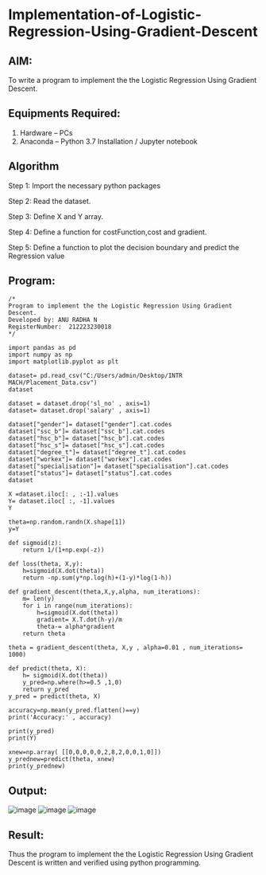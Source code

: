 # Implementation-of-Logistic-Regression-Using-Gradient-Descent

## AIM:
To write a program to implement the the Logistic Regression Using Gradient Descent.

## Equipments Required:
1. Hardware – PCs
2. Anaconda – Python 3.7 Installation / Jupyter notebook

## Algorithm
Step 1: Import the necessary python packages

Step 2: Read the dataset.

Step 3: Define X and Y array.

Step 4:  Define a function for costFunction,cost and gradient.

Step 5: Define a function to plot the decision boundary and predict the Regression value 


## Program:
```
/*
Program to implement the the Logistic Regression Using Gradient Descent.
Developed by: ANU RADHA N
RegisterNumber:  212223230018
*/
```

```
import pandas as pd
import numpy as np
import matplotlib.pyplot as plt

dataset= pd.read_csv("C:/Users/admin/Desktop/INTR MACH/Placement_Data.csv")
dataset

dataset = dataset.drop('sl_no' , axis=1)
dataset= dataset.drop('salary' , axis=1)

dataset["gender"]= dataset["gender"].cat.codes
dataset["ssc_b"]= dataset["ssc_b"].cat.codes
dataset["hsc_b"]= dataset["hsc_b"].cat.codes
dataset["hsc_s"]= dataset["hsc_s"].cat.codes
dataset["degree_t"]= dataset["degree_t"].cat.codes
dataset["workex"]= dataset["workex"].cat.codes
dataset["specialisation"]= dataset["specialisation"].cat.codes
dataset["status"]= dataset["status"].cat.codes
dataset

X =dataset.iloc[: , :-1].values
Y= dataset.iloc[ :, -1].values
Y

theta=np.random.randn(X.shape[1])
y=Y

def sigmoid(z):
    return 1/(1+np.exp(-z))

def loss(theta, X,y):
    h=sigmoid(X.dot(theta))
    return -np.sum(y*np.log(h)+(1-y)*log(1-h))

def gradient_descent(theta,X,y,alpha, num_iterations):
    m= len(y)
    for i in range(num_iterations): 
        h=sigmoid(X.dot(theta))
        gradient= X.T.dot(h-y)/m
        theta-= alpha*gradient
    return theta

theta = gradient_descent(theta, X,y , alpha=0.01 , num_iterations= 1000)

def predict(theta, X):
    h= sigmoid(X.dot(theta))
    y_pred=np.where(h>=0.5 ,1,0)
    return y_pred
y_pred = predict(theta, X)

accuracy=np.mean(y_pred.flatten()==y)
print('Accuracy:' , accuracy)

print(y_pred)
print(Y)

xnew=np.array( [[0,0,0,0,0,2,8,2,0,0,1,0]])
y_prednew=predict(theta, xnew)
print(y_prednew)

```

## Output:
![image](https://github.com/user-attachments/assets/8fd9c6d3-f14f-4e4d-86f7-06869f415ed0)
![image](https://github.com/user-attachments/assets/c132ea8c-bcbb-4de4-af39-831f16578803)
![image](https://github.com/user-attachments/assets/1a7c2b2e-5c93-4763-a2e4-7588705cd061)


## Result:
Thus the program to implement the the Logistic Regression Using Gradient Descent is written and verified using python programming.

